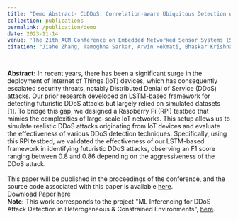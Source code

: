 ```yaml
---
title: "Demo Abstract- CUDDoS: Correlation-aware Ubiquitous Detection of DDoS in IoT Systems"
collection: publications
permalink: /publication/demo
date: 2023-11-14
venue: 'The 21th ACM Conference on Embedded Networked Sensor Systems (SenSys 2023)'
citation: "Jiahe Zhang, Tamoghna Sarkar, Arvin Hekmati, Bhaskar Krishnamachari. 2023. Demo Abstract: CUDDoS - Correlation-aware Ubiquitous Detection of DDoS in IoT Systems. In The 21st ACM Conference on Embedded Networked Sensor Systems (SenSys ’23), November 12–17, 2023, Istanbul,Turkiye. ACM, New York, NY, USA, 2 pages. https://doi.org/10.1145/3625687.3628392"

---
```

**Abstract:** In recent years, there has been a significant surge in the deployment of Internet of Things (IoT) devices, which has consequently escalated security threats, notably Distributed Denial of Service (DDoS)
attacks. Our prior research developed an LSTM-based framework for detecting futuristic DDoS attacks but largely relied on simulated datasets [1]. To bridge this gap, we designed a Raspberry Pi (RPi) testbed that mimics the complexities of large-scale IoT networks. This setup allows us to simulate realistic DDoS attacks originating from IoT devices and evaluate the effectiveness of various DDoS detection techniques. Specifically, using this RPi testbed, we validated the effectiveness of our LSTM-based framework in identifying futuristic DDoS attacks, observing an F1 score ranging between 0.8 and 0.86 depending on the aggressiveness of the DDoS attack.<br>
<br>
This paper will be published in the proceedings of the conference, and the source code associated with this paper is available <a href="https://github.com/ANRGUSC/ddos_demo">here</a>.
<br>
Download Paper <a href="https://drive.google.com/file/d/1l9BQzl_Xes__abtTC6qkySnEhCY7BcCh/view?usp=sharing">here</a>
<br>
**Note:** This work corresponds to the project "ML Inferencing for DDoS Attack Detection in Heterogeneous & Constrained Environments", <a href="https://sherlock-7ff15.github.io/portfolio/ddos-detection/">here</a>.
<br>
